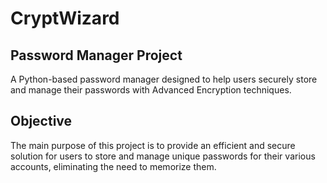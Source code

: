 # CryptWizard
## Password Manager Project

A Python-based password manager designed to help users securely store and manage their passwords with Advanced Encryption techniques.

## Objective

The main purpose of this project is to provide an efficient and secure solution for users to store and manage unique passwords for their various accounts, eliminating the need to memorize them.  
